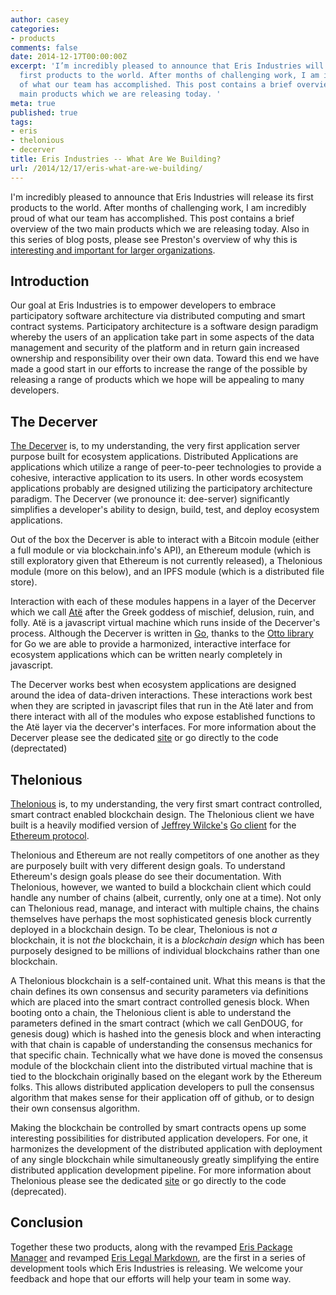 ```yaml
---
author: casey
categories:
- products
comments: false
date: 2014-12-17T00:00:00Z
excerpt: 'I’m incredibly pleased to announce that Eris Industries will release its
  first products to the world. After months of challenging work, I am incredibly proud
  of what our team has accomplished. This post contains a brief overview of the two
  main products which we are releasing today. '
meta: true
published: true
tags:
- eris
- thelonious
- decerver
title: Eris Industries -- What Are We Building?
url: /2014/12/17/eris-what-are-we-building/
---
```


I'm incredibly pleased to announce that Eris Industries will release its first products to the world. After months of challenging work, I am incredibly proud of what our team has accomplished. This post contains a brief overview of the two main products which we are releasing today. Also in this series of blog posts, please see Preston's overview of why this is [interesting and important for larger organizations](https://blog.erisindustries.com/products/2014/12/17/eris-the-corporate-view/).

## Introduction

Our goal at Eris Industries is to empower developers to embrace participatory software architecture via distributed computing and smart contract systems. Participatory architecture is a software design paradigm whereby the users of an application take part in some aspects of the data management and security of the platform and in return gain increased ownership and responsibility over their own data. Toward this end we have made a good start in our efforts to increase the range of the possible by releasing a range of products which we hope will be appealing to many developers.

## The Decerver

[The Decerver](https://erisindustries.com/components/erisdb) is, to my understanding, the very first application server purpose built for ecosystem applications. Distributed Applications are applications which utilize a range of peer-to-peer technologies to provide a cohesive, interactive application to its users. In other words ecosystem applications probably are designed utilizing the participatory architecture paradigm. The Decerver (we pronounce it: dee-server) significantly simplifies a developer's ability to design, build, test, and deploy ecosystem applications.

Out of the box the Decerver is able to interact with a Bitcoin module (either a full module or via blockchain.info's API), an Ethereum module (which is still exploratory given that Ethereum is not currently released), a Thelonious module (more on this below), and an IPFS module (which is a distributed file store).

Interaction with each of these modules happens in a layer of the Decerver which we call [Atë](https://en.wikipedia.org/wiki/At%C3%AB) after the Greek goddess of mischief, delusion, ruin, and folly. Atë is a javascript virtual machine which runs inside of the Decerver's process. Although the Decerver is written in [Go](https://golang.org/), thanks to the [Otto library](https://github.com/robertkrimen/otto) for Go we are able to provide a harmonized, interactive interface for ecosystem applications which can be written nearly completely in javascript.

The Decerver works best when ecosystem applications are designed around the idea of data-driven interactions. These interactions work best when they are scripted in javascript files that run in the Atë later and from there interact with all of the modules who expose established functions to the Atë layer via the decerver's interfaces. For more information about the Decerver please see the dedicated [site](https://erisindustries.com/components/erisdb) or go directly to the code (deprectated)

## Thelonious

[Thelonious](https://erisindustries.com/components/erisdb) is, to my understanding, the very first smart contract controlled, smart contract enabled blockchain design. The Thelonious client we have built is a heavily modified version of [Jeffrey Wilcke's](https://github.com/obscuren) [Go client](https://github.com/ethereum/go-ethereum) for the [Ethereum protocol](https://ethereum.org).

Thelonious and Ethereum are not really competitors of one another as they are purposely built with very different design goals. To understand Ethereum's design goals please do see their documentation. With Thelonious, however, we wanted to build a blockchain client which could handle any number of chains (albeit, currently, only one at a time). Not only can Thelonious read, manage, and interact with multiple chains, the chains themselves have perhaps the most sophisticated genesis block currently deployed in a blockchain design. To be clear, Thelonious is not *a* blockchain, it is not *the* blockchain, it is a *blockchain design* which has been purposely designed to be millions of individual blockchains rather than one blockchain.

A Thelonious blockchain is a self-contained unit. What this means is that the chain defines its own consensus and security parameters via definitions which are placed into the smart contract controlled genesis block. When booting onto a chain, the Thelonious client is able to understand the parameters defined in the smart contract (which we call GenDOUG, for genesis doug) which is hashed into the genesis block and when interacting with that chain is capable of understanding the consensus mechanics for that specific chain. Technically what we have done is moved the consensus module of the blockchain client into the distributed virtual machine that is tied to the blockchain originally based on the elegant work by the Ethereum folks. This allows distributed application developers to pull the consensus algorithm that makes sense for their application off of github, or to design their own consensus algorithm.

Making the blockchain be controlled by smart contracts opens up some interesting possibilities for distributed application developers. For one, it harmonizes the development of the distributed application with deployment of any single blockchain while simultaneously greatly simplifying the entire distributed application development pipeline. For more information about Thelonious please see the dedicated [site](https://erisindustries.com/components/erisdb) or go directly to the code (deprecated).

## Conclusion

Together these two products, along with the revamped [Eris Package Manager](https://erisindustries.com/components/epm) and revamped [Eris Legal Markdown](https://erisindustries.com/components/erislegal), are the first in a series of development tools which Eris Industries is releasing. We welcome your feedback and hope that our efforts will help your team in some way.
